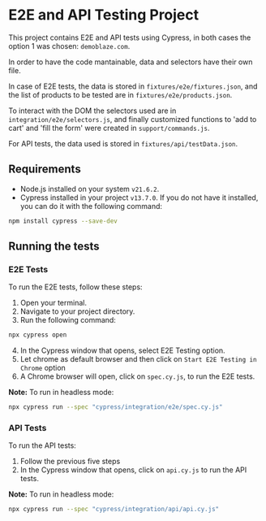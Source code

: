 # E2E and API Testing Project

This project contains E2E and API tests using Cypress, in both cases the option 1 was chosen: `demoblaze.com`.

In order to have the code mantainable, data and selectors have their own file.

In case of E2E tests, the data is stored in `fixtures/e2e/fixtures.json`, and the list of products to be tested are in `fixtures/e2e/products.json`. 

To interact with the DOM the selectors used are in `integration/e2e/selectors.js`, and finally customized functions to 'add to cart' and 'fill the form' were created in `support/commands.js`.

For API tests, the data used is stored in `fixtures/api/testData.json`.


## Requirements

- Node.js installed on your system `v21.6.2`.
- Cypress installed in your project `v13.7.0`. If you do not have it installed, you can do it with the following command:

```bash
npm install cypress --save-dev
```

## Running the tests
### E2E Tests
To run the E2E tests, follow these steps:

1. Open your terminal.
2. Navigate to your project directory.
3. Run the following command:

```bash
npx cypress open
```

4. In the Cypress window that opens, select E2E Testing option.
5. Let chrome as default browser and then click on `Start E2E Testing in Chrome` option
6. A Chrome browser will open, click on `spec.cy.js`, to run the E2E tests.

**Note:**
To run in headless mode:

```bash
npx cypress run --spec "cypress/integration/e2e/spec.cy.js"
```

### API Tests
To run the API tests:

1. Follow the previous five steps
2. In the Cypress window that opens, click on `api.cy.js` to run the API tests.

**Note:**
To run in headless mode:

```bash
npx cypress run --spec "cypress/integration/api/api.cy.js"
```